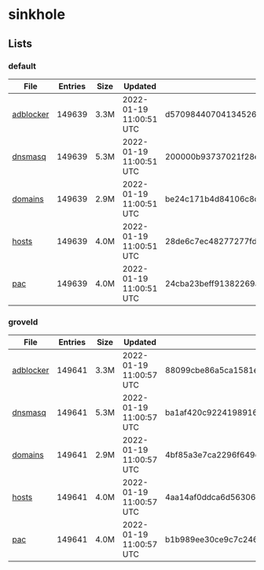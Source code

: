 # sinkhole

## Lists

### default

|File|Entries|Size|Updated|Hash|
|-|-|-|-|-|
|[adblocker](https://raw.githubusercontent.com/groveld/sinkhole/lists/default/adblocker.txt)|149639|3.3M|2022-01-19 11:00:51 UTC|d570984407041345260dcad050712d7c3eb56b8975926d842c5d38d5281cba80|
|[dnsmasq](https://raw.githubusercontent.com/groveld/sinkhole/lists/default/dnsmasq.txt)|149639|5.3M|2022-01-19 11:00:51 UTC|200000b93737021f28ee6ad9b6e9f3a3b50364e85b045836b9e686835c209bc8|
|[domains](https://raw.githubusercontent.com/groveld/sinkhole/lists/default/domains.txt)|149639|2.9M|2022-01-19 11:00:51 UTC|be24c171b4d84106c8d1ddcf92e79af8e9db328d7ba5f2e60c9db2e710e6695b|
|[hosts](https://raw.githubusercontent.com/groveld/sinkhole/lists/default/hosts.txt)|149639|4.0M|2022-01-19 11:00:51 UTC|28de6c7ec48277277fde248f32c7314ed5def2b37d017eabdfa54418927c27f6|
|[pac](https://raw.githubusercontent.com/groveld/sinkhole/lists/default/pac.txt)|149639|4.0M|2022-01-19 11:00:51 UTC|24cba23beff91382269a2acae227d16b44bf2d1a91ac26cd331d66c3fce746a7|

### groveld

|File|Entries|Size|Updated|Hash|
|-|-|-|-|-|
|[adblocker](https://raw.githubusercontent.com/groveld/sinkhole/lists/groveld/adblocker.txt)|149641|3.3M|2022-01-19 11:00:57 UTC|88099cbe86a5ca1581e40f0c3ac457700eaec9ce99ea3cfeca6daaed723c14dd|
|[dnsmasq](https://raw.githubusercontent.com/groveld/sinkhole/lists/groveld/dnsmasq.txt)|149641|5.3M|2022-01-19 11:00:57 UTC|ba1af420c9224198916620fde97dab71e99237ec1c75f2dadc4a6042a0f69cb1|
|[domains](https://raw.githubusercontent.com/groveld/sinkhole/lists/groveld/domains.txt)|149641|2.9M|2022-01-19 11:00:57 UTC|4bf85a3e7ca2296f649e37aa4ca3186cf86c0fc1f11ddcfb10d03a2288b17686|
|[hosts](https://raw.githubusercontent.com/groveld/sinkhole/lists/groveld/hosts.txt)|149641|4.0M|2022-01-19 11:00:57 UTC|4aa14af0ddca6d563061a5fa2c65632fd5fa322d0471d56e1102681af03f3d82|
|[pac](https://raw.githubusercontent.com/groveld/sinkhole/lists/groveld/pac.txt)|149641|4.0M|2022-01-19 11:00:57 UTC|b1b989ee30ce9c7c246c44709f6e84602fd782186fd8f0b430cae3566d869f5b|
